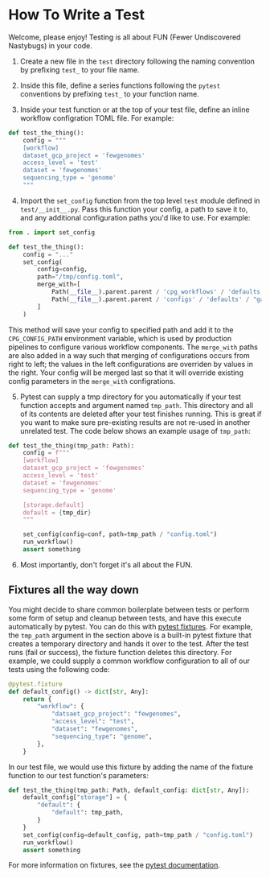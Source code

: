 # How To Write a Test
Welcome, please enjoy! Testing is all about FUN (Fewer Undiscovered Nastybugs) 
in your code.

1. Create a new file in the `test` directory following the naming convention by 
prefixing `test_` to your file name.

2. Inside this file, define a series functions following the `pytest` conventions by
prefixing `test_` to your function name.

3. Inside your test function or at the top of your test file, define an inline 
workflow configration TOML file. For example:

```python
def test_the_thing():
    config = """
    [workflow]
    dataset_gcp_project = 'fewgenomes'
    access_level = 'test'
    dataset = 'fewgenomes'
    sequencing_type = 'genome'
    """
```

4. Import the `set_config` function from the top level `test` module defined in 
`test/__init__.py`. Pass this function your config, a path to save it to, and any 
additional configuration paths you'd like to use. For example:

```python
from . import set_config

def test_the_thing():
    config = "..."
    set_config(
        config=config,
        path="/tmp/config.toml",
        merge_with=[
            Path(__file__).parent.parent / 'cpg_workflows' / 'defaults.toml',
            Path(__file__).parent.parent / 'configs' / 'defaults' / "gatk_sv.toml",
        ]
    )
```

This method will save your config to specified path and add it to the `CPG_CONFIG_PATH`
environment variable, which is used by production pipelines to configure various 
workflow components. The `merge_with` paths are also added in a way such that merging of 
configurations occurs from right to left; the values in the left configurations are 
overriden by values in the right. Your config will be merged last so that it will 
override existing config parameters in the `merge_with` configrations.

5. Pytest can supply a tmp directory for you automatically if your test function accepts 
and argument named `tmp_path`. This directory and all of its contents are deleted after 
your test finishes running. This is great if you want to make sure pre-existing results
are not re-used in another unrelated test. The code below shows an example usage of 
`tmp_path`:

```python
def test_the_thing(tmp_path: Path):
    config = f"""
    [workflow]
    dataset_gcp_project = 'fewgenomes'
    access_level = 'test'
    dataset = 'fewgenomes'
    sequencing_type = 'genome'

    [storage.default]
    default = {tmp_dir}
    """

    set_config(config=conf, path=tmp_path / "config.toml")
    run_workflow()
    assert something
```

6. Most importantly, don't forget it's all about the FUN.


## Fixtures all the way down
You might decide to share common boilerplate between tests or perform some form of
setup and cleanup between tests, and have this execute automatically by pytest. You can
do this with [pytest fixtures](https://docs.pytest.org/en/stable/fixture.html). For 
example, the `tmp_path` argument in the section above is a built-in pytest fixture that
creates a temporary directory and hands it over to the test. After the test runs 
(fail or success), the fixture function deletes this directory. For example, we could
supply a common workflow configuration to all of our tests using the following code:

```python
@pytest.fixture
def default_config() -> dict[str, Any]:
    return {
        "workflow": {
            "datsaet_gcp_project": "fewgenomes",
            "access_level": "test",
            "dataset": "fewgenomes",
            "sequencing_type": "genome",
        },
    }
```

In our test file, we would use this fixture by adding the name of the fixture
function to our test function's parameters:

```python
def test_the_thing(tmp_path: Path, default_config: dict[str, Any]):
    default_config["storage"] = {
        "default": {
            "default": tmp_path,
        }
    }
    set_config(config=default_config, path=tmp_path / "config.toml")
    run_workflow()
    assert something
```

For more information on fixtures, see the 
[pytest documentation](https://docs.pytest.org/en/stable/fixture.html).